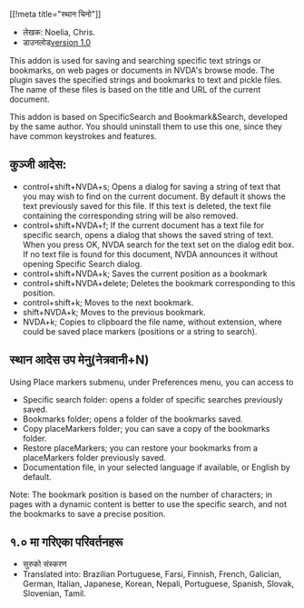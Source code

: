 [[!meta title="स्थान चिनो"]]

* लेखक: Noelia, Chris.
* डाउनलोड[version 1.0][1]

This addon is used for saving and searching specific text strings or
bookmarks, on web pages or documents in NVDA's browse mode.  The plugin
saves the specified strings and bookmarks to text and pickle files. The name
of these files is based on the title and URL of the current document.

This addon is based on SpecificSearch and Bookmark&Search, developed by the
same author. You should uninstall them to use this one, since they have
common keystrokes and features.

## कुञ्जी आदेस: ##

*	control+shift+NVDA+s; Opens a dialog for saving a string of text that you
  may wish to find on the current document. By default it shows the text
  previously saved for this file. If this text is deleted, the text file
  containing the corresponding string will be also removed.
*	control+shift+NVDA+f; If the current document has a text file for specific
  search, opens a dialog that shows the saved string of text. When you press
  OK, NVDA search for the text set on the dialog edit box. If no text file
  is found for this document, NVDA announces it without opening Specific
  Search dialog.
*	control+shift+NVDA+k; Saves the current position as a bookmark
*	control+shift+NVDA+delete; Deletes the bookmark corresponding to this
  position.
*	control+shift+k; Moves to the next bookmark.
*	shift+NVDA+k; Moves to the previous bookmark.
*	NVDA+k; Copies to clipboard the file name, without extension, where could
  be saved place markers (positions or a string to search).

## स्थान आदेस उप मेनु(नेत्रवानी+N) ##

Using Place markers submenu, under Preferences menu, you can access to

*	Specific search folder: opens a folder of specific searches previously
  saved.
*	Bookmarks folder; opens a folder of the bookmarks saved.
*	Copy placeMarkers folder; you can save a copy of the bookmarks folder.
*	Restore placeMarkers; you can restore your bookmarks from a placeMarkers
  folder previously saved.
*	Documentation file, in your selected language if available, or English by
  default.

Note: The bookmark position is based on the number of characters; in pages
with a dynamic content is better to use the specific search, and not the
bookmarks to save a precise position.

## १.० मा गरिएका परिवर्तनहरू ##
* सुरुको संस्करण
* Translated into: Brazilian Portuguese, Farsi, Finnish, French, Galician,
  German, Italian, Japanese, Korean, Nepali, Portuguese, Spanish, Slovak,
  Slovenian, Tamil.

[1]: http://addons.nvda-project.org/files/get.php?file=pm
